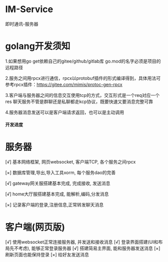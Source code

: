 # IM-Service

即时通讯-服务器

# golang开发须知

1.如果想用go get依赖自己的gitee/github/gitlab库
go.mod的名字必须是项目的远程路径

2.服务之间用rpcx进行通信，rpcx以protobuf插件的形式编译得到，具体用法可参考rpcx插件：https://gitee.com/mimis/protoc-gen-rpcx

3.客户端与服务器之间的信息交互使用tcp的方式，交互形式是一个req对应一个res
  聊天服务不管是群聊还是私聊都走kcp协议，既要快速又要消息完整可靠

4.服务器消息发送可以是客户端请求返回，也可以是主动调用

#### 开发进度

# 服务器
[√] 基本网络框架, 网页websocket, 客户端TCP, 各个服务之间rpcx

[×] 数据库管理,导出,导入工具xorm, 每个服务dao的完善

[√] gateway网关服搭建基本完成, 完成接收, 发送消息

[√] home大厅服搭建基本完成, 能解析,编码,分发消息

[×] 记录客户端的登录,注册信息,正常转发聊天消息

# 客户端(网页版)
[√] 使用websocket正常连接服务器, 并发送和接收消息
[√] 登录界面搭建(UI和布局先不考虑), 能够正常登录服务器
[√] 搭建简易主界面, 能和服务器发送消息
[×] 刷新页面也能保持登录
[×] 给好友发送消息
